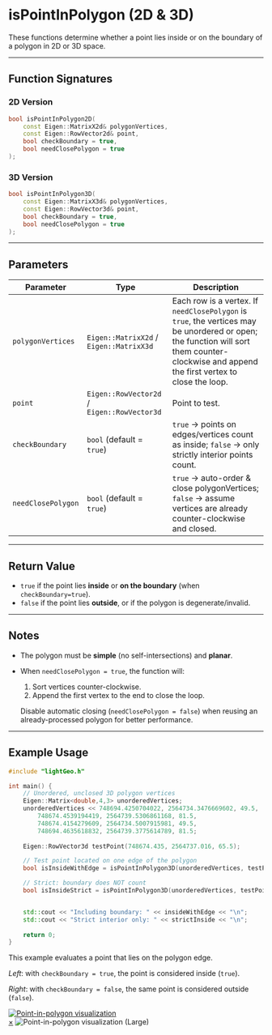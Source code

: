 # **isPointInPolygon (2D & 3D)**
These functions determine whether a point lies inside or on the boundary of a polygon in 2D or 3D space.


---

## **Function Signatures**

### **2D Version**

```cpp
bool isPointInPolygon2D(
    const Eigen::MatrixX2d& polygonVertices,
    const Eigen::RowVector2d& point,
    bool checkBoundary = true,
    bool needClosePolygon = true
);
```

### **3D Version**

```cpp
bool isPointInPolygon3D(
    const Eigen::MatrixX3d& polygonVertices,
    const Eigen::RowVector3d& point,
    bool checkBoundary = true,
    bool needClosePolygon = true
);
```

---

## **Parameters**

| Parameter          | Type                                   | Description                                                                                                 |
|--------------------|----------------------------------------|----------------------------------------------|
| `polygonVertices`  | `Eigen::MatrixX2d` / `Eigen::MatrixX3d`| Each row is a vertex. If `needClosePolygon` is `true`, the vertices may be unordered or open; the function will sort them counter-clockwise and append the first vertex to close the loop.                   |
| `point`            | `Eigen::RowVector2d` / `Eigen::RowVector3d` | Point to test.                                                    |
| `checkBoundary`    | `bool` (default = `true`)     | `true` → points on edges/vertices count as inside; `false` → only strictly interior points count.     |
| `needClosePolygon` | `bool` (default = `true`)     | `true` → auto-order & close polygonVertices; `false` → assume vertices are already counter-clockwise and closed.   |


---

## **Return Value**

- `true` if the point lies **inside** or **on the boundary** (when `checkBoundary=true`).
- `false` if the point lies **outside**, or if the polygon is degenerate/invalid.


---

## **Notes**

- The polygon must be **simple** (no self-intersections) and **planar**.
- When `needClosePolygon = true`, the function will:
    1. Sort vertices counter-clockwise.
    2. Append the first vertex to the end to close the loop.

    Disable automatic closing (`needClosePolygon = false`) when reusing an already-processed polygon for better performance.

---


## **Example Usage**

```cpp
#include "lightGeo.h"

int main() {
    // Unordered, unclosed 3D polygon vertices
    Eigen::Matrix<double,4,3> unorderedVertices;
    unorderedVertices << 748694.4250704022, 2564734.3476669602, 49.5,
        748674.4539194419, 2564739.5306861168, 81.5,
        748674.4154279609, 2564734.5007915981, 49.5,
        748694.4635618832, 2564739.3775614789, 81.5;
        
    Eigen::RowVector3d testPoint(748674.435, 2564737.016, 65.5);	

    // Test point located on one edge of the polygon
    bool isInsideWithEdge = isPointInPolygon3D(unorderedVertices, testPoint);

    // Strict: boundary does NOT count
    bool isInsideStrict = isPointInPolygon3D(unorderedVertices, testPoint, /*checkBoundary=*/false);


    std::cout << "Including boundary: " << insideWithEdge << "\n";
    std::cout << "Strict interior only: " << strictInside << "\n";
    
    return 0;
}
```

This example evaluates a point that lies on the polygon edge.

*Left*: with `checkBoundary = true`, the point is considered inside (`true`).

*Right*: with `checkBoundary = false`, the same point is considered outside (`false`).

<a id="close-lightbox" style="display: none;"></a>
<div class="single-img-container">
    <a href="#lightbox-single" class="lightbox-trigger">
        <img src="../fig/isPointInPolygon.png" 
             alt="Point-in-polygon visualization"> 
    </a>
</div>

<div id="lightbox-single" class="lightbox">
    <a href="#close-lightbox" class="lightbox-close">&times;</a>
    <img src="../fig/isPointInPolygon.png" alt="Point-in-polygon visualization (Large)">
</div>